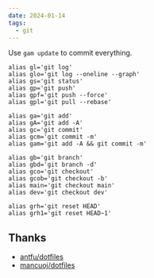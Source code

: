 ```yaml
---
date: 2024-01-14
tags:
  - git
---
```


Use `gam update` to commit everything.

```zshrc
alias gl='git log'
alias glo='git log --oneline --graph'
alias gs='git status'
alias gp='git push'
alias gpf='git push --force'
alias gpl='git pull --rebase'

alias ga='git add'
alias gA='git add -A'
alias gc='git commit'
alias gcm='git commit -m'
alias gam='git add -A && git commit -m'

alias gb='git branch'
alias gbd='git branch -d'
alias gco='git checkout'
alias gcob='git checkout -b'
alias main='git checkout main'
alias dev='git checkout dev'

alias grh='git reset HEAD'
alias grh1='git reset HEAD~1'
```

## Thanks

- [antfu/dotfiles](https://github.com/antfu/dotfiles)
- [mancuoj/dotfiles](https://github.com/mancuoj/dotfiles)
